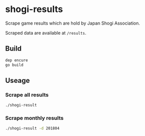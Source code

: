 # shogi-results

Scrape game results which are hold by Japan Shogi Association.

Scraped data are available at `/results`.

## Build

```sh
dep encure
go build
```

## Useage

### Scrape all results

```sh
./shogi-result
```

### Scrape monthly results

```sh
./shogi-result -d 201804
```

